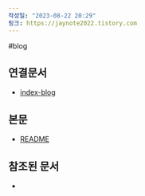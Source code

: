 ```yaml
---
작성일: "2023-08-22 20:29"
링크: https://jaynote2022.tistory.com
---
```


#blog
## 연결문서
- [index-blog](3.%20blog/index-blog.md)

## 본문
- [README](./README.md)

## 참조된 문서
- 